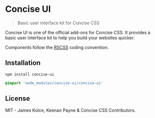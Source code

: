 
# Concise UI

> Basic user interface kit for Concise CSS

Concise UI is one of the official add-ons for Concise CSS. It provides a basic user interface kit to help you build your websites quicker.

Components follow the [RSCSS](http://rscss.io/) coding convention.

## Installation

```
npm install concise-ui
```

```scss
@import 'node_modules/concise-ui/concise-ui'
```

## License

MIT - James Kolce, Keenan Payne & Concise CSS Contributors.
